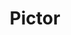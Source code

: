 ---
cc-type: constellation
title: "Pictor"
hashtag: pictor
borders:
  - Caelum
  - Carina
  - Columba
  - Dorado
  - Puppis
  - Volans
subdivision-of:
  - southern celestial hemisphere
tags:
  - Constellation
---